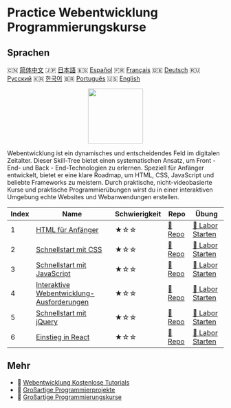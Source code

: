 # Practice Webentwicklung Programmierungskurse

## Sprachen

🇨🇳 [简体中文](README_zh.md) 🇯🇵 [日本語](README_ja.md) 🇪🇸 [Español](README_es.md) 🇫🇷 [Français](README_fr.md) 🇩🇪 [Deutsch](README_de.md) 🇷🇺 [Русский](README_ru.md) 🇰🇷 [한국어](README_ko.md) 🇧🇷 [Português](README_pt.md) 🇺🇸 [English](README.md) 

<div align="center">
<img width="128px" src="https://file.labex.io/path/NHa0nG5axMBE.png">
</div>

Webentwicklung ist ein dynamisches und entscheidendes Feld im digitalen Zeitalter. Dieser Skill-Tree bietet einen systematischen Ansatz, um Front - End- und Back - End-Technologien zu erlernen. Speziell für Anfänger entwickelt, bietet er eine klare Roadmap, um HTML, CSS, JavaScript und beliebte Frameworks zu meistern. Durch praktische, nicht-videobasierte Kurse und praktische Programmierübungen wirst du in einer interaktiven Umgebung echte Websites und Webanwendungen erstellen.

|   Index | Name                                                                                                            | Schwierigkeit   | Repo                                                                            | Übung                                                                                  |
|---------|-----------------------------------------------------------------------------------------------------------------|-----------------|---------------------------------------------------------------------------------|----------------------------------------------------------------------------------------|
|       1 | [HTML für Anfänger](https://labex.io/de/courses/html-for-beginners)                                             | ★☆☆             | [🔗 Repo](https://github.com/labex-labs/html-for-beginners)                     | [🚀 Labor Starten](https://labex.io/de/courses/html-for-beginners)                     |
|       2 | [Schnellstart mit CSS](https://labex.io/de/courses/quick-start-with-css)                                        | ★☆☆             | [🔗 Repo](https://github.com/labex-labs/quick-start-with-css)                   | [🚀 Labor Starten](https://labex.io/de/courses/quick-start-with-css)                   |
|       3 | [Schnellstart mit JavaScript](https://labex.io/de/courses/quick-start-with-javascript)                          | ★☆☆             | [🔗 Repo](https://github.com/labex-labs/quick-start-with-javascript)            | [🚀 Labor Starten](https://labex.io/de/courses/quick-start-with-javascript)            |
|       4 | [Interaktive Webentwicklung-Ausforderungen](https://labex.io/de/courses/web-development-interactive-challenges) | ★☆☆             | [🔗 Repo](https://github.com/labex-labs/web-development-interactive-challenges) | [🚀 Labor Starten](https://labex.io/de/courses/web-development-interactive-challenges) |
|       5 | [Schnellstart mit jQuery](https://labex.io/de/courses/quick-start-with-jquery)                                  | ★☆☆             | [🔗 Repo](https://github.com/labex-labs/quick-start-with-jquery)                | [🚀 Labor Starten](https://labex.io/de/courses/quick-start-with-jquery)                |
|       6 | [Einstieg in React](https://labex.io/de/courses/quick-start-with-react)                                         | ★☆☆             | [🔗 Repo](https://github.com/labex-labs/quick-start-with-react)                 | [🚀 Labor Starten](https://labex.io/de/courses/quick-start-with-react)                 |

## Mehr

- 🔗 [Webentwicklung Kostenlose Tutorials](https://github.com/labex-labs/web-development-free-tutorials)
- 🔗 [Großartige Programmierprojekte](https://github.com/labex-labs/awesome-programming-projects)
- 🔗 [Großartige Programmierungskurse](https://github.com/labex-labs/awesome-programming-courses)


